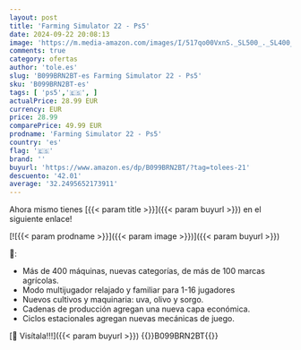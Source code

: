 ```yaml
---
layout: post
title: 'Farming Simulator 22 - Ps5'
date: 2024-09-22 20:08:13
image: 'https://m.media-amazon.com/images/I/517qo00VxnS._SL500_._SL400_.jpg'
comments: true
category: ofertas
author: 'tole.es'
slug: 'B099BRN2BT-es Farming Simulator 22 - Ps5'
sku: 'B099BRN2BT-es'
tags: [ 'ps5','🇪🇸', ]
actualPrice: 28.99 EUR
currency: EUR
price: 28.99
comparePrice: 49.99 EUR
prodname: 'Farming Simulator 22 - Ps5'
country: 'es'
flag: '🇪🇸'
brand: ''
buyurl: 'https://www.amazon.es/dp/B099BRN2BT/?tag=tolees-21'
descuento: '42.01'
average: '32.2495652173911'
---
```


Ahora mismo tienes [{{< param title >}}]({{< param buyurl >}}) en el siguiente enlace!

[![{{< param prodname >}}]({{< param image >}})]({{< param buyurl >}})

🔎:

- Más de 400 máquinas, nuevas categorías, de más de 100 marcas agrícolas.
- Modo multijugador relajado y familiar para 1-16 jugadores
- Nuevos cultivos y maquinaria: uva, olivo y sorgo.
- Cadenas de producción agregan una nueva capa económica.
- Ciclos estacionales agregan nuevas mecánicas de juego.

[🛒 Visítala!!!]({{< param buyurl >}})
{{<world>}}B099BRN2BT{{</world>}}
